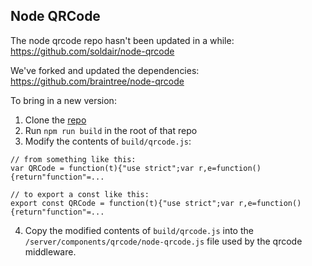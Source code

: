 ## Node QRCode

The node qrcode repo hasn't been updated in a while: https://github.com/soldair/node-qrcode

We've forked and updated the dependencies: https://github.com/braintree/node-qrcode

To bring in a new version:

1. Clone the [repo](https://github.com/braintree/node-qrcode)
2. Run `npm run build` in the root of that repo
3. Modify the contents of `build/qrcode.js`:

```
// from something like this:
var QRCode = function(t){"use strict";var r,e=function(){return"function"=...

// to export a const like this:
export const QRCode = function(t){"use strict";var r,e=function(){return"function"=...
```

4. Copy the modified contents of `build/qrcode.js` into the `/server/components/qrcode/node-qrcode.js` file
   used by the qrcode middleware.
